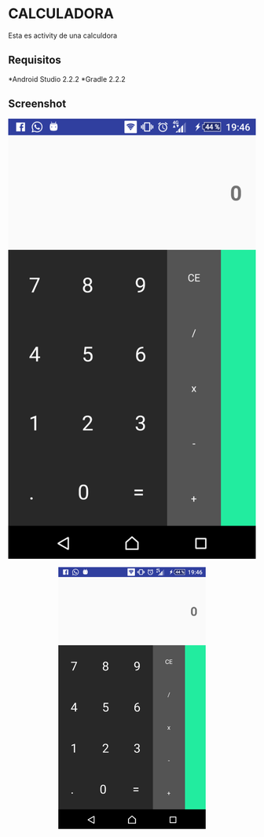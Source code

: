 CALCULADORA
===

Esta es activity de una calculdora

Requisitos
---

*Android Studio 2.2.2
*Gradle 2.2.2

Screenshot
---

![Mi captura](/img/im1.png)

<div>
    <center>
        <img src="/img/im1.png" width="300">
    </center>
</div>